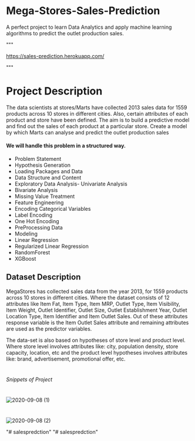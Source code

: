 # Mega-Stores-Sales-Prediction
A perfect project to learn Data Analytics and apply machine learning algorithms to predict the outlet production sales.


"""

https://sales-prediction.herokuapp.com/

"""
# Project Description
The data scientists at  stores/Marts have collected 2013 sales data for 1559 products across 10 stores in different cities. Also, certain attributes of each product and store have been defined. The aim is to build a predictive model and find out the sales of each product at a particular store. Create a model by which  Marts can analyse and predict the outlet production sales

#### We will handle this problem in a structured way.

- Problem Statement
- Hypothesis Generation
- Loading Packages and Data
- Data Structure and Content
- Exploratory Data Analysis- Univariate Analysis
- Bivariate Analysis
- Missing Value Treatment
- Feature Engineering
- Encoding Categorical Variables
- Label Encoding
- One Hot Encoding
- PreProcessing Data
- Modeling
- Linear Regression
- Regularized Linear Regression
- RandomForest
- XGBoost

## Dataset Description 
MegaStores has collected sales data from the year 2013, for 1559 products across 10 stores in different cities. Where the dataset consists of 12 attributes like Item Fat, Item Type, Item MRP, Outlet Type, Item Visibility, Item Weight, Outlet Identifier, Outlet Size, Outlet Establishment Year, Outlet Location Type, Item Identifier and Item Outlet Sales. Out of these attributes response variable is the Item Outlet Sales attribute and remaining attributes are used as the predictor variables. 

The data-set is also based on hypotheses of store level and product level. Where store level involves attributes like: city, population density, store capacity, location, etc and the product level hypotheses involves attributes like: brand, advertisement, promotional offer, etc.

#
###### Snippets of Project
#
![2020-09-08 (1)](https://user-images.githubusercontent.com/51900952/92484737-ac70fc00-f207-11ea-8d72-22e0e8bc749a.png)
#
![2020-09-08 (2)](https://user-images.githubusercontent.com/51900952/92484832-c6aada00-f207-11ea-9d57-ed5b48793b8f.png)

"# salespredction" 
"# salespredction" 
